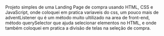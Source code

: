 Projeto simples de uma Landing Page de compra usando HTML, CSS e JavaScript, onde coloquei em pratica variaveis do css, 
um pouco mais de adventListener qu é um método muito ultilizado na area de front-end, método querySelector que ajuda selecionar 
elementos no HTML, e onde também coloquei em pratica a divisão de telas na seleção de compra.